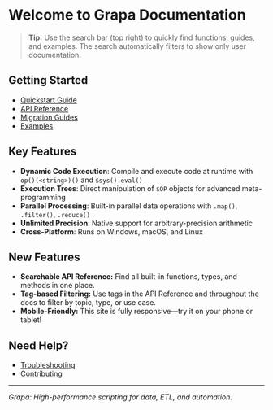# Welcome to Grapa Documentation

> **Tip:** Use the search bar (top right) to quickly find functions, guides, and examples. The search automatically filters to show only user documentation.

## Getting Started
- [Quickstart Guide](GETTING_STARTED.md)
- [API Reference](FUNCTION_QUICK_REFERENCE.md)
- [Migration Guides](migrations/PYTHON_TO_GRAPA_MIGRATION.md)
- [Examples](EXAMPLES.md)

## Key Features
- **Dynamic Code Execution**: Compile and execute code at runtime with `op()(<string>)()` and `$sys().eval()`
- **Execution Trees**: Direct manipulation of `$OP` objects for advanced meta-programming
- **Parallel Processing**: Built-in parallel data operations with `.map()`, `.filter()`, `.reduce()`
- **Unlimited Precision**: Native support for arbitrary-precision arithmetic
- **Cross-Platform**: Runs on Windows, macOS, and Linux

## New Features
- **Searchable API Reference:** Find all built-in functions, types, and methods in one place.
- **Tag-based Filtering:** Use tags in the API Reference and throughout the docs to filter by topic, type, or use case.
- **Mobile-Friendly:** This site is fully responsive—try it on your phone or tablet!

## Need Help?
- [Troubleshooting](TROUBLESHOOTING.md)
- [Contributing](https://github.com/grapa-dev/grapa/blob/main/CONTRIBUTING.md)

---

*Grapa: High-performance scripting for data, ETL, and automation.*
